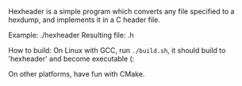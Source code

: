 Hexheader is a simple program which converts any file specified to a 
hexdump, and implements it in a C header file.

Example:
./hexheader <filename>
Resulting file:
<filename>.h

How to build:
On Linux with GCC, run `./build.sh`, it should build to 'hexheader' and 
become executable (:

On other platforms, have fun with CMake.
